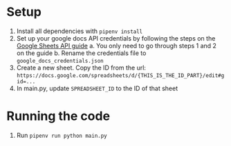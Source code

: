 # Setup
1. Install all dependencies with `pipenv install`
2. Set up your google docs API credentials by following the steps on the [Google Sheets API guide](https://developers.google.com/sheets/api/quickstart/python)
  a. You only need to go through steps 1 and 2 on the guide
  b. Rename the credentials file to `google_docs_credentials.json`
3. Create a new sheet. Copy the ID from the url: `https://docs.google.com/spreadsheets/d/{THIS_IS_THE_ID_PART}/edit#gid=...`
4. In main.py, update `SPREADSHEET_ID` to the ID of that sheet

# Running the code
1. Run `pipenv run python main.py`
